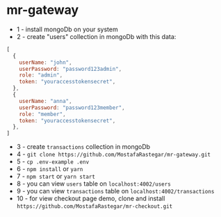 # mr-gateway
* 1  - install mongoDb on your system
* 2  - create "users" collection in mongoDb with this data:
``` js
[
  {
    userName: "john",
    userPassword: "password123admin",
    role: "admin",
    token: "youraccesstokensecret",
  },
  {
    userName: "anna",
    userPassword: "password123member",
    role: "member",
    token: "youraccesstokensecret",
  },
]
```
* 3  - create `transactions` collection in mongoDb
* 4  - `git clone https://github.com/MostafaRastegar/mr-gateway.git`
* 5  - `cp .env-example .env`
* 6  - `npm install` or `yarn`
* 7  - `npm start` or `yarn start`
* 8  - you can view `users` table on `localhost:4002/users`
* 9  - you can view `transactions` table on `localhost:4002/transactions`
* 10 - for view checkout page demo, clone and install `https://github.com/MostafaRastegar/mr-checkout.git`
